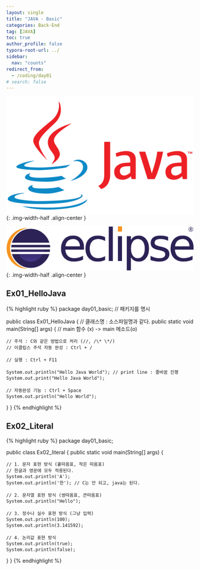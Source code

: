```yaml
---
layout: single
title: "JAVA - Basic"
categories: Back-End
tag: [JAVA]
toc: true
author_profile: false
typora-root-url: ../
sidebar:
  nav: "counts"
redirect_from:
  - /coding/day01
# search: false
---
```


![Java-Logo](/images/2023-06-07-java_basic/Java-Logo.png){: .img-width-half .align-center }

![Eclipse-Logo](/images/2023-06-07-java_basic/Eclipse-Logo.png){: .img-width-half .align-center }

## Ex01_HelloJava

{% highlight ruby %}
package day01_basic; // 패키지를 명시

public class Ex01_HelloJava { // 클래스명 : 소스파일명과 같다.
public static void main(String[] args) { // main 함수 (x) -> main 메소드(o)

    // 주석 : C와 같은 방법으로 처리 (//, /\* \*/)
    // 이클립스 주석 자동 완성 : Ctrl + /
    
    // 실행 : Ctrl + F11
    
    System.out.println("Hello Java World"); // print line : 줄바꿈 진행
    System.out.print("Hello Java World");
    
    // 자동완성 기능 : Ctrl + Space
    System.out.println("Hello World");

}
}
{% endhighlight %}

## Ex02_Literal

{% highlight ruby %}
package day01_basic;

public class Ex02_literal {
public static void main(String[] args) {

    // 1. 문자 표현 방식 (홑따옴표, 작은 따옴표)
    // 한글과 영문에 모두 적용된다.
    System.out.println('A');
    System.out.println('한'); // C는 안 되고, java는 된다.
    
    // 2. 문자열 표현 방식 (쌍따옴표, 큰따옴표)
    System.out.println("Hello");
    
    // 3. 정수나 실수 표현 방식 (그냥 입력)
    System.out.println(100);
    System.out.println(3.141592);
    
    // 4. 논리값 표현 방식
    System.out.println(true);
    System.out.println(false);

}
}
{% endhighlight %}

